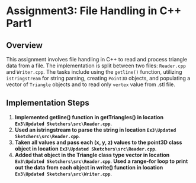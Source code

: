 # Assignment3: File Handling in C++ Part1
 
## Overview
This assignment involves file handling in C++ to read and process triangle data from a file. The implementation is split between two files: `Reader.cpp` and `Writer.cpp`. The tasks include using the `getline()` function, utilizing `istringstream` for string parsing, creating `Point3D` objects, and populating a vector of `Triangle` objects and to read only `vertex` value from .stl file.
 
## Implementation Steps
 
1. **Implemented getline() function in getTriangles() in location `Ex3\Updated Sketchers\src\Reader.cpp`**.
2. **Used an istringstream to parse the string in location `Ex3\Updated Sketchers\src\Reader.cpp`**.
3. **Taken all values and pass each (x, y, z) values to the point3D class object in location `Ex3\Updated Sketchers\src\Reader.cpp`**.
4. **Added that object in the Triangle class type vector in location `Ex3\Updated Sketchers\src\Reader.cpp`**.
**Used a range-for loop to print out the data from each object in write() function in location `Ex3\Updated Sketchers\src\Writer.cpp`**.
